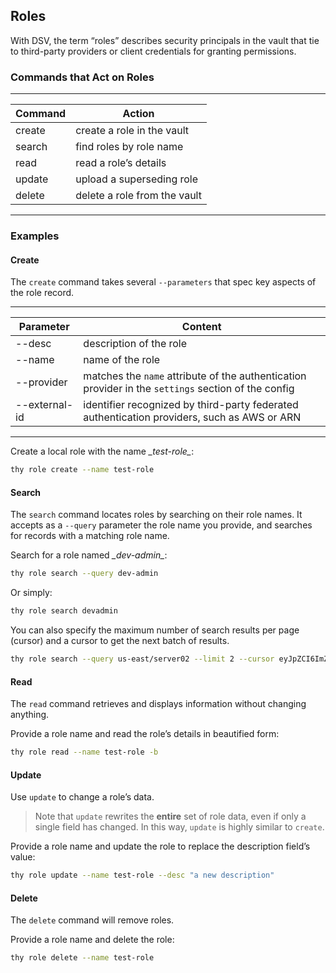 ﻿[title]: # (Roles)
[tags]: # (,)
[priority]: # (1830)

## Roles

With DSV, the term “roles” describes security principals in the vault that tie to third-party providers or client credentials for granting permissions.

### Commands that Act on Roles
  
---
  
| Command | Action |
| ----- | ----- |
| create | create a role in the vault |
| search | find roles by role name |
| read | read a role’s details |
| update | upload a superseding role |
| delete | delete a role from the vault |
  
---
  
### Examples

#### Create

The `create` command takes several `--parameters` that spec key aspects of the role record.
  
---
  
| Parameter | Content |
| ----- | ----- |
| --desc | description of the role |
| --name | name of the role |
| --provider | matches the `name` attribute of the authentication provider in the `settings` section of the config |
| --external-id | identifier recognized by third-party federated authentication providers, such as AWS or ARN |
  
---
  
Create a local role with the name *\_test-role\_*:

```bash
thy role create --name test-role
```

#### Search

The `search` command locates roles by searching on their role names. It accepts as a `--query` parameter the role name you provide, and searches for records with a matching role name.

Search for a role named *\_dev-admin\_*:

```bash
thy role search --query dev-admin
```

Or simply:

```bash
thy role search devadmin
```

You can also specify the maximum number of search results per page (cursor) and a cursor to get the next batch of results.

```bash
thy role search --query us-east/server02 --limit 2 --cursor eyJpZCI6ImZmZjZjODUxTJ2ZXJzaW9uIjo50IiwidHiJ9
```

#### Read

The `read` command retrieves and displays information without changing anything.

Provide a role name and read the role’s details in beautified form:

```bash
thy role read --name test-role -b
```

#### Update

Use `update` to change a role’s data.

>Note that `update` rewrites the **entire** set of role data, even if only a single field has changed. In this way, `update` is highly similar to `create`.

Provide a role name and update the role to replace the description field’s value:

```bash
thy role update --name test-role --desc "a new description"
```

#### Delete

The `delete` command will remove roles.

Provide a role name and delete the role:

```bash
thy role delete --name test-role
```
